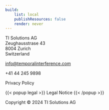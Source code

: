 ```yaml
---
build:
    list: local
    publishResources: false
    render: never
---
```

TI Solutions AG  
Zeughausstrase 43  
8004 Zurich  
Switzerland

<info@temporalinterference.com>

+41 44 245 9898

Privacy Policy

{{< popup legal >}}
Legal Notice
{{< /popup >}}

Copyright © 2024 TI Solutions AG
